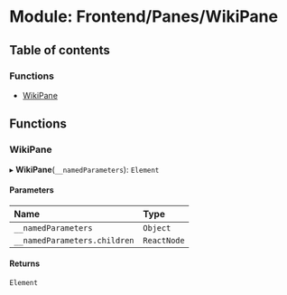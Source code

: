 # Module: Frontend/Panes/WikiPane

## Table of contents

### Functions

- [WikiPane](Frontend_Panes_WikiPane.md#wikipane)

## Functions

### WikiPane

▸ **WikiPane**(`__namedParameters`): `Element`

#### Parameters

| Name                         | Type        |
| :--------------------------- | :---------- |
| `__namedParameters`          | `Object`    |
| `__namedParameters.children` | `ReactNode` |

#### Returns

`Element`
